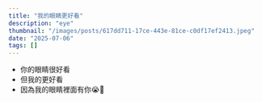```yaml
---
title: "我的眼睛更好看"
description: "eye"
thumbnail: "/images/posts/617dd711-17ce-443e-81ce-c0df17ef2413.jpeg"
date: "2025-07-06"
tags: []
---
```

- 你的眼睛很好看
- 但我的更好看
- 因為我的眼睛裡面有你😭🫵
